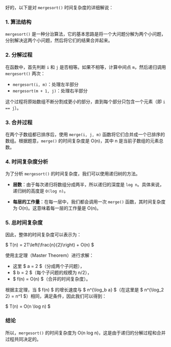好的，以下是对 `mergesort()` 时间复杂度的详细解说：

### 1. 算法结构

`mergesort()` 是一种分治算法，它的基本思路是将一个大问题分解为两个小问题，分别解决这两个小问题，然后将它们的结果合并起来。

### 2. 分解过程

在函数中，首先判断 `i` 和 `j` 是否相等。如果不相等，计算中间点 `m`，然后递归调用 `mergesort()` 两次：

- `mergesort(i, m)`：处理左半部分
- `mergesort(m + 1, j)`：处理右半部分

这个过程将原始数组不断分割成更小的部分，直到每个部分只包含一个元素（即 `i == j`）。

### 3. 合并过程

在两个子数组都已排序后，使用 `merge(i, j, m)` 函数将它们合并成一个已排序的数组。根据题意，`merge()` 的时间复杂度是 O(n)，其中 n 是当前子数组的元素总数。

### 4. 时间复杂度分析

为了分析 `mergesort()` 的时间复杂度，我们可以使用递归树的方法。

- **层数**：由于每次递归将数组分成两半，所以递归的深度是 `log n`。具体来说，递归树的高度是 `O(log n)`。

- **每层的工作量**：在每一层中，我们都会调用一次 `merge()` 函数，其时间复杂度为 O(n)。这意味着每一层的工作量是 O(n)。

### 5. 总时间复杂度

因此，整体的时间复杂度可以表示为：

$ T(n) = 2T\left(\frac{n}{2}\right) + O(n) $

使用主定理（Master Theorem）进行求解：

- 这里 $ a = 2 $（分成两个子问题），
- $ b = 2 $（每个子问题的规模为 n/2），
- $ f(n) = O(n) $（合并的时间复杂度）。

根据主定理，当 $ f(n) $ 的增长速度与 $ n^{\log_b a} $（在这里是 $ n^{\log_2 2} = n^1 $）相同，满足条件，因此我们可以得到：

$ T(n) = O(n \log n) $

### 结论

所以，`mergesort()` 的时间复杂度为 O(n log n)，这是由于递归的分解过程和合并过程共同决定的。